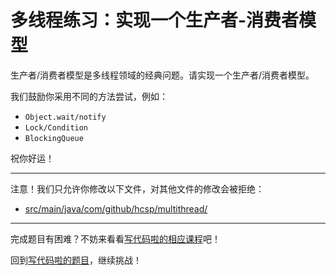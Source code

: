 # 多线程练习：实现一个生产者-消费者模型

生产者/消费者模型是多线程领域的经典问题。请实现一个生产者/消费者模型。

我们鼓励你采用不同的方法尝试，例如：

- `Object.wait/notify`
- `Lock/Condition`
- `BlockingQueue`

祝你好运！

-----
注意！我们只允许你修改以下文件，对其他文件的修改会被拒绝：
- [src/main/java/com/github/hcsp/multithread/](https://github.com/hcsp/producer-consumer/blob/master/src/main/java/com/github/hcsp/multithread/)
-----


完成题目有困难？不妨来看看[写代码啦的相应课程](https://xiedaimala.com/tasks/9bf0fb20-929d-4e17-891a-4673291d74a0)吧！

回到[写代码啦的题目](https://xiedaimala.com/tasks/9bf0fb20-929d-4e17-891a-4673291d74a0/quizzes/1b0fc390-74ad-4f55-b355-90b8a9154cc5)，继续挑战！ 

